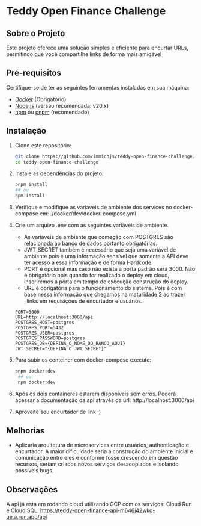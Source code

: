 # Teddy Open Finance Challenge

## Sobre o Projeto

Este projeto oferece uma solução simples e eficiente para encurtar URLs, permitindo que você compartilhe links de forma mais amigável

## Pré-requisitos

Certifique-se de ter as seguintes ferramentas instaladas em sua máquina:

- [Docker](https://www.docker.com/) (Obrigatório)
- [Node.js](https://nodejs.org/) (versão recomendada: v20.x)
- [npm](https://www.npmjs.com/) ou [pnpm](https://pnpm.io/pt/) (recomendado)

## Instalação

1. Clone este repositório:

   ```bash
   git clone https://github.com/immichjs/teddy-open-finance-challenge.git
   cd teddy-open-finance-challenge
   ```

2. Instale as dependências do projeto:

   ```bash
   pnpm install
   ## ou
   npm install
   ```

3. Verifique e modifique as variáveis de ambiente dos services no docker-compose em: ./docker/dev/docker-compose.yml

4. Crie um arquivo .env com as seguintes variáveis de ambiente.

   - As variáveis de ambiente que começão com POSTGRES são relacionada ao banco de dados portanto obrigatórias.
   - JWT_SECRET também é necessário que seja uma variável de ambiente pois é uma informação sensível que somente a API deve ter acesso a essa informação e de forma Hardcode.
   - PORT é opcional mas caso não exista a porta padrão será 3000. Não é obrigatório pois quando for realizado o deploy em cloud, inseriremos a porta em tempo de execução construção do deploy.
   - URL é obrigatória para o funcionamento do sistema. Pois é com base nessa informação que chegamos na maturidade 2 ao trazer \_links em requisições de encurtador e usuários.

   ```
   PORT=3000
   URL=http://localhost:3000/api
   POSTGRES_HOST=postgres
   POSTGRES_PORT=5432
   POSTGRES_USER=postgres
   POSTGRES_PASSWORD=postgres
   POSTGRES_DB={DEFINA_O_NOME_DO_BANCO_AQUI}
   JWT_SECRET="{DEFINA_O_JWT_SECRET}"
   ```

5. Para subir os conteiner com docker-compose execute:

   ```bash
   pnpm docker:dev
    ## ou
    npm docker:dev
   ```

6. Após os dois containeres estarem disponíveis sem erros. Poderá acessar a documentação da api através da url: http://localhost:3000/api

7. Aproveite seu encurtador de link :)

## Melhorias

- Aplicaria arquitetura de microservices entre usuários, authenticação e encurtador. A maior dificuldade seria a construção do ambiente inicial e comunicação entre eles e conforme fosse crescendo em questão recursos, seriam criados novos serviços desacoplados e isolando possíveis bugs.

## Observações

A api já está em rodando cloud utilizando GCP com os serviços: Cloud Run e Cloud SQL: https://teddy-open-finance-api-m646j42wkq-ue.a.run.app/api
